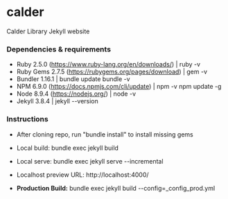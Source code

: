 # calder
Calder Library Jekyll website

### Dependencies & requirements
* Ruby 2.5.0 (https://www.ruby-lang.org/en/downloads/) | ruby -v
* Ruby Gems 2.7.5 (https://rubygems.org/pages/download) | gem -v
* Bundler 1.16.1 | bundle update bundle -v
* NPM 6.9.0 (https://docs.npmjs.com/cli/update) | npm -v npm update -g
* Node 8.9.4 (https://nodejs.org/) | node -v
* Jekyll 3.8.4 | jekyll --version

### Instructions
* After cloning repo, run "bundle install" to install missing gems

* Local build: bundle exec jekyll build
* Local serve: bundle exec jekyll serve --incremental

* Localhost preview URL:  http://localhost:4000/

* **Production Build:** bundle exec jekyll build --config=_config_prod.yml
